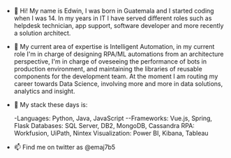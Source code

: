 - 👋 Hi! My name is Edwin, I was born in Guatemala and I started coding when I was 14. In my years in IT I have served different roles such as helpdesk technician, app support, software developer and more recently a solution architect.

- 👀 My current area of expertise is Intelligent Automation, in my current role I'm in charge of designing RPA/ML automations from an architecture perspective, I'm in charge of oveseeing the performance of bots in production environment, and maintaining the libraries of reusable components for the development team. At the moment I am routing my career towards Data Science, involving more and more in data solutions, analytics and insight.
 
- 🌱 My stack these days is:

    -Languages: Python, Java, JavaScript
    --Frameworks: Vue.js, Spring, Flask
    Databases: SQL Server, DB2, MongoDB, Cassandra
    RPA: Workfusion, UiPath, Nintex
    Visualization: Power BI, Kibana, Tableau

<!-- - 💞️ I’m looking to collaborate on ...-->
- 📫 Find me on twitter as @emaj7b5

<!---
bluegoldengoldfish/bluegoldengoldfish is a ✨ special ✨ repository because its `README.md` (this file) appears on your GitHub profile.
You can click the Preview link to take a look at your changes.
--->
